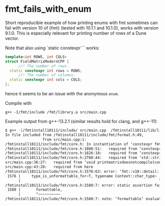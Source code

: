 # fmt_fails_with_enum
Short reproducible example of how printing enums with fmt sometimes can fail with version 10 of {fmt} (tested with 10.1.1 and 10.1.0), works with version 9.1.0. This is especially relevant for printing number of rows of a Dune vector.

Note that also using `static constexpr``` works:

```C++
template<int ROWS, int COLS>
struct FieldMatrixModernCPP {
      //! The number of rows.
  static constexpr int rows = ROWS;
      //! The number of columns.
  static constexpr int cols = COLS;
};
```
hence it seems to be an issue with the anonymous `enum`.

Compile with

```g++ -I/fmt/include /fmt/library.a src/main.cpp```


Example output from g++-13.2.1 (similar results hold for clang, and g++-11):

```bash
$ g++ -I/fmtinstall10111/include/ src/main.cpp  /fmtinstall10111/lib/libfmt.a 
In file included from /fmtinstall10111/include/fmt/format.h:49,
                 from src/main.cpp:1:
/fmtinstall10111/include/fmt/core.h: In instantiation of ‘constexpr fmt::v10::detail::value<Context> fmt::v10::detail::make_arg(T&) [with bool PACKED = true; Context = fmt::v10::basic_format_context<fmt::v10::appender, char>; T = FieldMatrix<1, 1>::<unnamed enum>; typename std::enable_if<PACKED, int>::type <anonymous> = 0]’:
/fmtinstall10111/include/fmt/core.h:1808:51:   required from ‘constexpr fmt::v10::format_arg_store<Context, Args>::format_arg_store(T& ...) [with T = {FieldMatrix<1, 1>::<unnamed enum>}; Context = fmt::v10::basic_format_context<fmt::v10::appender, char>; Args = {FieldMatrix<1, 1>::<unnamed enum>}]’
/fmtinstall10111/include/fmt/core.h:1826:18:   required from ‘constexpr fmt::v10::format_arg_store<Context, typename std::remove_cv<typename std::remove_reference<T>::type>::type ...> fmt::v10::make_format_args(T& ...) [with Context = basic_format_context<appender, char>; T = {FieldMatrix<1, 1>::<unnamed enum>}]’
/fmtinstall10111/include/fmt/core.h:2788:44:   required from ‘std::string fmt::v10::format(format_string<T ...>, T&& ...) [with T = {FieldMatrix<1, 1>::<unnamed enum>}; std::string = std::__cxx11::basic_string<char>; format_string<T ...> = basic_format_string<char, FieldMatrix<1, 1>::<unnamed enum> >]’
src/main.cpp:36:27:   required from ‘void printmatrixdoesnotcompile(const Matrix&) [with Matrix = BlockMatrix<FieldMatrix<1, 1> >]’
src/main.cpp:43:28:   required from here
/fmtinstall10111/include/fmt/core.h:1576:63: error: ‘fmt::v10::detail::type_is_unformattable_for<FieldMatrix<1, 1>::<unnamed enum>, char> _’ has incomplete type
 1576 |     type_is_unformattable_for<T, typename Context::char_type> _;
      |                                                               ^
/fmtinstall10111/include/fmt/core.h:1580:7: error: static assertion failed: Cannot format an argument. To make type T formattable provide a formatter<T> specialization: https://fmt.dev/latest/api.html#udt
 1580 |       formattable,
      |       ^~~~~~~~~~~
/fmtinstall10111/include/fmt/core.h:1580:7: note: ‘formattable’ evaluates to false

```